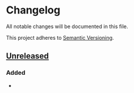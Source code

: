 # Changelog

All notable changes will be documented in this file.

This project adheres to [Semantic Versioning](https://semver.org/spec/v2.0.0.html).

## [Unreleased]

### Added

- 

[unreleased]: https://github.com/olivierlacan/keep-a-changelog/compare/v1.1.1...HEAD
